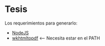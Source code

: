 
# Tesis

Los requerimientos para generarlo:
- [NodeJS](nodejs.org)
- [wkhtmltopdf](https://wkhtmltopdf.org/downloads.html) <-- Necesita estar en el PATH
